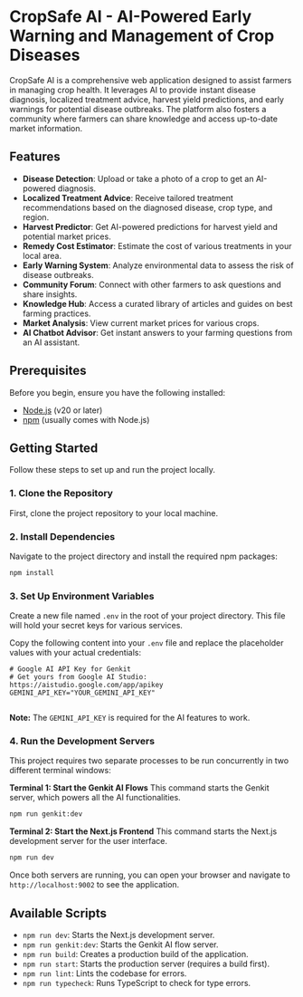 # CropSafe AI - AI-Powered Early Warning and Management of Crop Diseases

CropSafe AI is a comprehensive web application designed to assist farmers in managing crop health. It leverages AI to provide instant disease diagnosis, localized treatment advice, harvest yield predictions, and early warnings for potential disease outbreaks. The platform also fosters a community where farmers can share knowledge and access up-to-date market information.

## Features

- **Disease Detection**: Upload or take a photo of a crop to get an AI-powered diagnosis.
- **Localized Treatment Advice**: Receive tailored treatment recommendations based on the diagnosed disease, crop type, and region.
- **Harvest Predictor**: Get AI-powered predictions for harvest yield and potential market prices.
- **Remedy Cost Estimator**: Estimate the cost of various treatments in your local area.
- **Early Warning System**: Analyze environmental data to assess the risk of disease outbreaks.
- **Community Forum**: Connect with other farmers to ask questions and share insights.
- **Knowledge Hub**: Access a curated library of articles and guides on best farming practices.
- **Market Analysis**: View current market prices for various crops.
- **AI Chatbot Advisor**: Get instant answers to your farming questions from an AI assistant.

## Prerequisites

Before you begin, ensure you have the following installed:
- [Node.js](https://nodejs.org/en/) (v20 or later)
- [npm](https://www.npmjs.com/) (usually comes with Node.js)

## Getting Started

Follow these steps to set up and run the project locally.

### 1. Clone the Repository

First, clone the project repository to your local machine.

### 2. Install Dependencies

Navigate to the project directory and install the required npm packages:

```bash
npm install
```

### 3. Set Up Environment Variables

Create a new file named `.env` in the root of your project directory. This file will hold your secret keys for various services.

Copy the following content into your `.env` file and replace the placeholder values with your actual credentials:

```env
# Google AI API Key for Genkit
# Get yours from Google AI Studio: https://aistudio.google.com/app/apikey
GEMINI_API_KEY="YOUR_GEMINI_API_KEY"


```

**Note:** The `GEMINI_API_KEY` is required for the AI features to work.

### 4. Run the Development Servers

This project requires two separate processes to be run concurrently in two different terminal windows:

**Terminal 1: Start the Genkit AI Flows**
This command starts the Genkit server, which powers all the AI functionalities.

```bash
npm run genkit:dev
```

**Terminal 2: Start the Next.js Frontend**
This command starts the Next.js development server for the user interface.

```bash
npm run dev
```

Once both servers are running, you can open your browser and navigate to `http://localhost:9002` to see the application.

## Available Scripts

- `npm run dev`: Starts the Next.js development server.
- `npm run genkit:dev`: Starts the Genkit AI flow server.
- `npm run build`: Creates a production build of the application.
- `npm run start`: Starts the production server (requires a build first).
- `npm run lint`: Lints the codebase for errors.
- `npm run typecheck`: Runs TypeScript to check for type errors.

